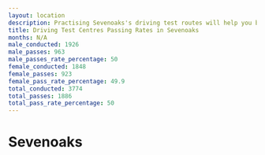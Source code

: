 ```yaml
---
layout: location
description: Practising Sevenoaks's driving test routes will help you become more confident in your gear-changing abilities.
title: Driving Test Centres Passing Rates in Sevenoaks
months: N/A
male_conducted: 1926
male_passes: 963
male_passes_rate_percentage: 50
female_conducted: 1848
female_passes: 923
female_pass_rate_percentage: 49.9
total_conducted: 3774
total_passes: 1886
total_pass_rate_percentage: 50
---
```


# Sevenoaks
